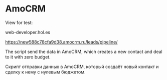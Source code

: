 # AmoCRM

View for test:

web-developer.hol.es

https://new588c78cfa9d38.amocrm.ru/leads/pipeline/

The script send the data in AmoCRM, which creates a new contact and deal to it with zero budget.

Скрипт отправки данных в AmoCRM, который создаёт новый контакт и сделку к нему с нулевым бюджетом.